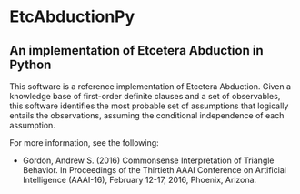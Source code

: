 # EtcAbductionPy

## An implementation of Etcetera Abduction in Python

This software is a reference implementation of Etcetera Abduction. Given a knowledge base of first-order definite clauses and a set of observables, this software identifies the most probable set of assumptions that logically entails the observations, assuming the conditional independence of each assumption. 

For more information, see the following:

* Gordon, Andrew S. (2016) Commonsense Interpretation of Triangle Behavior. In Proceedings of the Thirtieth AAAI Conference on Artificial Intelligence (AAAI-16), February 12-17, 2016, Phoenix, Arizona.



